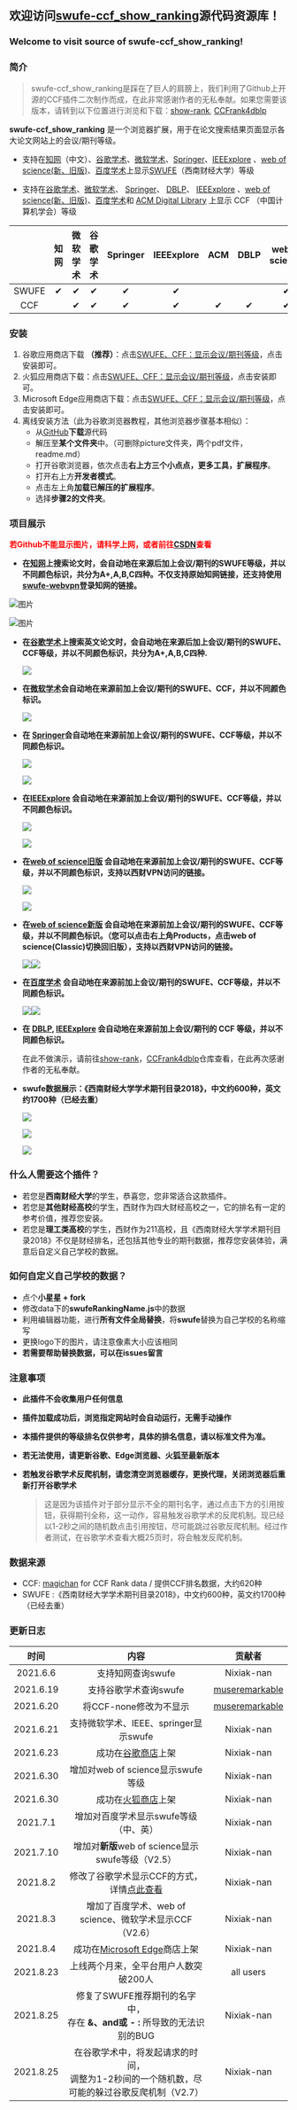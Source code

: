 ## 欢迎访问[swufe-ccf_show_ranking](https://github.com/Nixiak-nan/swufe-ccf_show_ranking)源代码资源库！
### Welcome to visit source of swufe-ccf_show_ranking!

### 简介

> swufe-ccf_show_ranking是踩在了巨人的肩膀上，我们利用了Github上开源的CCF插件二次制作而成，在此非常感谢作者的无私奉献。如果您需要该版本，请转到以下位置进行浏览和下载：[show-rank](https://github.com/hnshhslsh/show-rank), [CCFrank4dblp](https://github.com/WenyanLiu/CCFrank4dblp)

**swufe-ccf_show_ranking** 是一个浏览器扩展，用于在论文搜索结果页面显示各大论文网站上的会议/期刊等级。

- 支持在[知网](https://www.cnki.net/)（中文）、[谷歌学术](https://scholar.google.com.hk/?hl=zh-CN)、[微软学术](https://academic.microsoft.com)、[Springer](https://link.springer.com/)、[IEEExplore](https://ieeexplore.ieee.org/) 、[web of science(新、旧版)](http://apps.webofknowledge.com/)、[百度学术](https://xueshu.baidu.com/)上显示[SWUFE](https://www.swufe.edu.cn/)（西南财经大学）等级

- 支持在[谷歌学术](https://scholar.google.com.hk/?hl=zh-CN)、[微软学术](https://academic.microsoft.com)、 [Springer](https://link.springer.com/)、 [DBLP](https://dblp.uni-trier.de/)、 [IEEExplore](https://ieeexplore.ieee.org/) 、[web of science(新、旧版)](http://apps.webofknowledge.com/)、[百度学术](https://xueshu.baidu.com/)和 [ACM Digital Library](https://dl.acm.org/) 上显示 CCF （中国计算机学会）等级

|       | 知网 | 微软学术 | 谷歌学术 | Springer | IEEExplore | ACM  | DBLP | web of science | 百度学术 |
| :---: | :--: | :------: | :------: | :------: | :--------: | :--: | :--: | :------------: | :------: |
| SWUFE |  ✔   |    ✔     |    ✔     |    ✔     |     ✔      |      |      |       ✔        |    ✔     |
|  CCF  |      |    ✔     |    ✔     |    ✔     |     ✔      |  ✔   |  ✔   |       ✔        |    ✔     |

### 安装

1. 谷歌应用商店下载 **（推荐）**：点击[SWUFE、CFF：显示会议/期刊等级](https://chrome.google.com/webstore/detail/swufe-cff-show-conference/njgedjcccpcfmjecccaajkjiphpddfji)，点击安装即可。
2. 火狐应用商店下载：点击[SWUFE、CFF：显示会议/期刊等级](https://addons.mozilla.org/zh-CN/firefox/addon/swufe_ccf_show_rank/?utm_source=addons.mozilla.org&utm_medium=referral&utm_content=search)，点击安装即可。
3. Microsoft Edge应用商店下载：点击[SWUFE、CFF：显示会议/期刊等级](https://microsoftedge.microsoft.com/addons/detail/swufe%E3%80%81cff%EF%BC%9A%E6%98%BE%E7%A4%BA%E4%BC%9A%E8%AE%AE%E6%9C%9F%E5%88%8A%E7%AD%89%E7%BA%A7/bpepicgagmdchlkjjeeiekpoafehpagm?hl=zh-CN)，点击安装即可。
4. 离线安装方法（此为谷歌浏览器教程，其他浏览器步骤基本相似）：
   - 从[GitHub](https://github.com/Nixiak-nan/swufe-ccf_show_ranking)**下载**源代码
   - 解压至**某个文件夹**中。（可删除picture文件夹，两个pdf文件，readme.md）
   - 打开谷歌浏览器，依次点击**右上方三个小点点，更多工具，扩展程序**。
   - 打开右上方**开发者模式**。
   - 点击左上角**加载已解压的扩展程序**。
   - 选择**步骤2的文件夹**。

### 项目展示

<strong style="color:#ff0000;">若Github不能显示图片，请科学上网，或者前往[CSDN](https://blog.csdn.net/weixin_49328057/article/details/113148625?spm=1001.2014.3001.5502)查看</strong>

- **在[知网](https://www.cnki.net/)上搜索论文时，会自动地在来源后加上会议/期刊的SWUFE等级，并以不同颜色标识，共分为A+,A,B,C四种。不仅支持原始知网链接，还支持使用[swufe-webvpn](https://webvpn.swufe.edu.cn/)登录知网的链接。**

![图片](picture/1.png)

![图片](picture/2.png)

- **在[谷歌学术](https://www.cnki.net/)上搜索英文论文时，会自动地在来源后加上会议/期刊的SWUFE、CCF等级，并以不同颜色标识，共分为A+,A,B,C四种.**

  ![](picture/3.png)




- **在[微软学术](https://academic.microsoft.com)会自动地在来源前加上会议/期刊的SWUFE、CCF，并以不同颜色标识。**

  ![](picture/8.png)

- **在 [Springer](https://link.springer.com/)会自动地在来源前加上会议/期刊的SWUFE、CCF等级，并以不同颜色标识。**

  ![](picture/5.png)

  

  ![](picture/4.png)



- **在[IEEExplore](https://ieeexplore.ieee.org/) 会自动地在来源前加上会议/期刊的SWUFE、CCF等级，并以不同颜色标识。**

  ![](picture/6.png)

  ![](picture/7.png)

- **在[web of science旧版](http://apps.webofknowledge.com/) 会自动地在来源前加上会议/期刊的SWUFE、CCF等级，并以不同颜色标识，支持以西财VPN访问的链接。**

  ![](picture/9.png)

  ![](picture/10.png)

- **在[web of science新版](https://www.webofscience.com/) 会自动地在来源前加上会议/期刊的SWUFE、CCF等级，并以不同颜色标识。（您可以点击右上角Products，点击web of science(Classic)切换回旧版），支持以西财VPN访问的链接。**

  ![](picture/13.png)![](picture/14.png)

- **在[百度学术](https://xueshu.baidu.com/) 会自动地在来源前加上会议/期刊的SWUFE、CCF等级，并以不同颜色标识。**

  ![](picture/11.png)![](picture/12.png)

- **在  [DBLP](https://dblp.uni-trier.de/), [IEEExplore](https://ieeexplore.ieee.org/) 会自动地在来源前加上会议/期刊的 CCF 等级，并以不同颜色标识。**

  在此不做演示，请前往[show-rank](https://github.com/hnshhslsh/show-rank)，[CCFrank4dblp](https://github.com/WenyanLiu/CCFrank4dblp)仓库查看，在此再次感谢作者的无私奉献。

- **swufe数据展示：《西南财经大学学术期刊目录2018》，中文约600种，英文约1700种（已经去重）**

  ![](picture/15.png)

  ![](picture/16.png)

  ![](picture/17.png)

### 什么人需要这个插件？

- 若您是**西南财经大学**的学生，恭喜您，您非常适合这款插件。
- 若您是**其他财经高校**的学生，西财作为四大财经高校之一，它的排名有一定的参考价值，推荐您安装。
- 若您是**理工类高校**的学生，西财作为211高校，且《西南财经大学学术期刊目录2018》不仅是财经排名，还包括其他专业的期刊数据，推荐您安装体验，满意后自定义自己学校的数据。

### 如何自定义自己学校的数据？

- 点个**小星星 + fork**
- 修改data下的**swufeRankingName.js**中的数据
- 利用编辑器功能，进行**所有文件全局替换**，将**swufe**替换为自己学校的名称缩写
- 更换logo下的图片，请注意像素大小应该相同
- **若需要帮助替换数据，可以在issues留言**

### 注意事项

- **此插件不会收集用户任何信息**

- **插件加载成功后，浏览指定网站时会自动运行，无需手动操作**

- **本插件提供的等级排名仅供参考，具体的排名信息，请以标准文件为准。**

- **若无法使用，请更新谷歌、Edge浏览器、火狐至最新版本**

- **若触发谷歌学术反爬机制，请您清空浏览器缓存，更换代理，关闭浏览器后重新打开谷歌学术**

  > 这是因为该插件对于部分显示不全的期刊名字，通过点击下方的引用按钮，获得期刊全称，这一动作，容易触发谷歌学术的反爬机制。现已经以1-2秒之间的随机数点击引用按钮，尽可能跳过谷歌反爬机制。经过作者测试，在谷歌学术查看大概25页时，将会触发反爬机制。

### 数据来源

- CCF:  [magichan](https://github.com/magichan/CCF-Recommended-Catalog-2019) for CCF Rank data / 提供CCF排名数据，大约620种
- SWUFE :《西南财经大学学术期刊目录2018》，中文约600种，英文约1700种（已经去重）

### 更新日志

|   时间    |                             内容                             |                            贡献者                            |
| :-------: | :----------------------------------------------------------: | :----------------------------------------------------------: |
| 2021.6.6  |                      支持知网查询swufe                       |                          Nixiak-nan                          |
| 2021.6.19 |                    支持谷歌学术查询swufe                     | [museremarkable](https://github.com/Nixiak-nan/swufe_ccf_show_ranking/commits?author=museremarkable) |
| 2021.6.20 |                    将CCF-none修改为不显示                    | [museremarkable](https://github.com/Nixiak-nan/swufe_ccf_show_ranking/commits?author=museremarkable) |
| 2021.6.21 |            支持微软学术、IEEE、springer显示swufe             |                          Nixiak-nan                          |
| 2021.6.23 | 成功在[谷歌商店](https://chrome.google.com/webstore/detail/swufe-cff-show-conference/njgedjcccpcfmjecccaajkjiphpddfji)上架 |                          Nixiak-nan                          |
| 2021.6.30 |              增加对web of science显示swufe等级               |                          Nixiak-nan                          |
| 2021.6.30 | 成功在[火狐商店](https://addons.mozilla.org/zh-CN/firefox/addon/swufe_ccf_show_rank/?utm_source=addons.mozilla.org&utm_medium=referral&utm_content=search)上架 |                          Nixiak-nan                          |
| 2021.7.1  |            增加对百度学术显示swufe等级（中、英）             |                          Nixiak-nan                          |
| 2021.7.10 |      增加对**新版**web of science显示swufe等级（V2.5）       |                          Nixiak-nan                          |
| 2021.8.2  | 修改了谷歌学术显示CCF的方式，详情[点此查看](https://github.com/Nixiak-nan/swufe_ccf_show_ranking/issues/7) |                          Nixiak-nan                          |
| 2021.8.3  |   增加了百度学术、web of science、微软学术显示CCF（V2.6）    |                          Nixiak-nan                          |
| 2021.8.4  | 成功在[Microsoft Edge](https://microsoftedge.microsoft.com/addons/detail/swufe%E3%80%81cff%EF%BC%9A%E6%98%BE%E7%A4%BA%E4%BC%9A%E8%AE%AE%E6%9C%9F%E5%88%8A%E7%AD%89%E7%BA%A7/bpepicgagmdchlkjjeeiekpoafehpagm?hl=zh-CN)商店上架 |                          Nixiak-nan                          |
| 2021.8.23 |            上线两个月来，全平台用户人数突破200人             |                          all users                           |
| 2021.8.25 | 修复了SWUFE推荐期刊的名字中，<br/>存在 **&、and或  - :** 所导致的无法识别的BUG |                          Nixiak-nan                          |
| 2021.8.25 | 在谷歌学术中，将发起请求的时间，<br/>调整为1-2秒间的一个随机数，尽可能的躲过谷歌反爬机制（V2.7） |                          Nixiak-nan                          |




